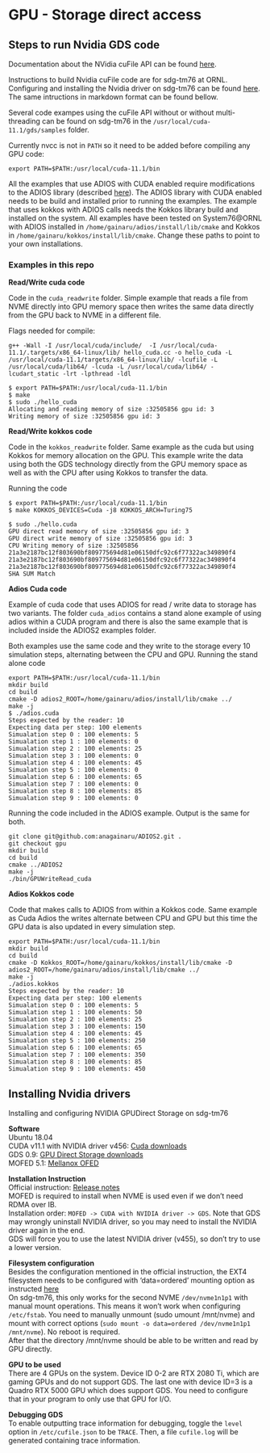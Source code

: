 # GPU - Storage direct access

## Steps to run Nvidia GDS code

Documentation about the NVidia cuFile API can be found [here](https://docs.nvidia.com/gpudirect-storage/index.html).

Instructions to build Nvidia cuFile code are for sdg-tm76 at ORNL. Configuring and installing the Nvidia driver on sdg-tm76 can be found [here](https://docs.google.com/document/d/1j___qra3mpecBxy_J9MKi38wKoQafC4J3oKcDyhcEMw). The same intructions in markdown format can be found bellow.

Several code exampes using the cuFile API without or without multi-threading can be found on sdg-tm76 in the `/usr/local/cuda-11.1/gds/samples` folder.

Currently nvcc is not in `PATH` so it need to be added before compiling any GPU code:
```
export PATH=$PATH:/usr/local/cuda-11.1/bin
```

All the examples that use ADIOS with CUDA enabled require modifications to the ADIOS library (described [here](ADIOS.md)). The ADIOS library with CUDA enabled needs to be build and installed prior to running the examples. The example that uses kokkos with ADIOS calls needs the Kokkos library build and installed on the system. All examples have been tested on System76@ORNL with ADIOS installed in `/home/gainaru/adios/install/lib/cmake` and Kokkos in `/home/gainaru/kokkos/install/lib/cmake`. Change these paths to point to your own installations.


### Examples in this repo

**Read/Write cuda code**

Code in the `cuda_readwrite` folder.
Simple example that reads a file from NVME directly into GPU memory space then writes the same data directly from the GPU back to NVME in a different file.

Flags needed for compile:
```
g++ -Wall -I /usr/local/cuda/include/  -I /usr/local/cuda-11.1/.targets/x86_64-linux/lib/ hello_cuda.cc -o hello_cuda -L /usr/local/cuda-11.1/targets/x86_64-linux/lib/ -lcufile -L /usr/local/cuda/lib64/ -lcuda -L /usr/local/cuda/lib64/ -lcudart_static -lrt -lpthread -ldl

$ export PATH=$PATH:/usr/local/cuda-11.1/bin
$ make
$ sudo ./hello_cuda
Allocating and reading memory of size :32505856 gpu id: 3
Writing memory of size :32505856 gpu id: 3
```

**Read/Write kokkos code**

Code in the `kokkos_readwrite` folder. Same example as the cuda but using Kokkos for memory allocation on the GPU. This example write the data using both the GDS technology directly from the GPU memory space as well as with the CPU after using Kokkos to transfer the data.

Running the code
```
$ export PATH=$PATH:/usr/local/cuda-11.1/bin
$ make KOKKOS_DEVICES=Cuda -j8 KOKKOS_ARCH=Turing75

$ sudo ./hello.cuda
GPU direct read memory of size :32505856 gpu id: 3
GPU direct write memory of size :32505856 gpu id: 3
CPU Writing memory of size :32505856
21a3e2187bc12f803690bf809775694d81e06150dfc92c6f77322ac349890f4
21a3e2187bc12f803690bf809775694d81e06150dfc92c6f77322ac349890f4
21a3e2187bc12f803690bf809775694d81e06150dfc92c6f77322ac349890f4
SHA SUM Match
```

**Adios Cuda code**

Example of cuda code that uses ADIOS for read / write data to storage has two variants. The folder `cuda_adios` contains a stand alone example of using adios within a CUDA program and there is also the same example that is included inside the ADIOS2 examples folder. 

Both examples use the same code and they write to the storage every 10 simulation steps, alternating between the CPU and GPU. Running the stand alone code
```
export PATH=$PATH:/usr/local/cuda-11.1/bin
mkdir build
cd build
cmake -D adios2_ROOT=/home/gainaru/adios/install/lib/cmake ../
make -j
$ ./adios.cuda
Steps expected by the reader: 10
Expecting data per step: 100 elements
Simualation step 0 : 100 elements: 5
Simualation step 1 : 100 elements: 0
Simualation step 2 : 100 elements: 25
Simualation step 3 : 100 elements: 0
Simualation step 4 : 100 elements: 45
Simualation step 5 : 100 elements: 0
Simualation step 6 : 100 elements: 65
Simualation step 7 : 100 elements: 0
Simualation step 8 : 100 elements: 85
Simualation step 9 : 100 elements: 0
```

Running the code included in the ADIOS example. Output is the same for both.
```
git clone git@github.com:anagainaru/ADIOS2.git .
git checkout gpu
mkdir build
cd build
cmake ../ADIOS2
make -j
./bin/GPUWriteRead_cuda
```

**Adios Kokkos code**

Code that makes calls to ADIOS from within a Kokkos code. Same example as Cuda Adios the writes alternate between CPU and GPU but this time the GPU data is also updated in every simulation step. 

```
export PATH=$PATH:/usr/local/cuda-11.1/bin
mkdir build
cd build
cmake -D Kokkos_ROOT=/home/gainaru/kokkos/install/lib/cmake -D adios2_ROOT=/home/gainaru/adios/install/lib/cmake ../
make -j
./adios.kokkos
Steps expected by the reader: 10
Expecting data per step: 100 elements
Simualation step 0 : 100 elements: 5
Simualation step 1 : 100 elements: 50
Simualation step 2 : 100 elements: 25
Simualation step 3 : 100 elements: 150
Simualation step 4 : 100 elements: 45
Simualation step 5 : 100 elements: 250
Simualation step 6 : 100 elements: 65
Simualation step 7 : 100 elements: 350
Simualation step 8 : 100 elements: 85
Simualation step 9 : 100 elements: 450
```

## Installing Nvidia drivers

Installing and configuring NVIDIA GPUDirect Storage on sdg-tm76

**Software** <br/>
Ubuntu 18.04 <br/>
CUDA v11.1 with NVIDIA driver v456: [Cuda downloads](https://developer.nvidia.com/cuda-downloads)<br/>
GDS 0.9: [GPU Direct Storage downloads](https://developer.nvidia.com/gpudirect-storage-open-beta-v09-r11-1-ubuntu-1804) <br/>
MOFED 5.1: [Mellanox OFED](https://www.mellanox.com/products/infiniband-drivers/linux/mlnx_ofed) <br/>

**Installation Instruction** <br/>
Official instruction: [Release notes](https://docs.nvidia.com/gpudirect-storage/release-notes/index.html) <br/>
MOFED is required to install when NVME is used even if we don’t need RDMA over IB. <br/>
Installation order: `MOFED -> CUDA with NVIDIA driver -> GDS`. Note that GDS may wrongly uninstall NVIDIA driver, so you may need to install the NVIDIA driver again in the end. <br/>
GDS will force you to use the latest NVIDIA driver (v455), so don’t try to use a lower version. <br/>

**Filesystem configuration** <br/>
Besides the configuration mentioned in the official instruction, the EXT4 filesystem needs to be configured with ‘data=ordered’ mounting option as instructed [here](https://docs.nvidia.com/gpudirect-storage/troubleshooting-guide/index.html#mount-ext4-fs) <br/>
On sdg-tm76, this only works for the second NVME `/dev/nvme1n1p1` with manual mount operations. This means it won’t work when configuring `/etc/fstab`. You need to manually unmount (sudo umount /mnt/nvme) and mount with correct options (`sudo mount -o data=ordered /dev/nvme1n1p1 /mnt/nvme`). No reboot is required.<br/>
After that the directory /mnt/nvme should be able to be written and read by GPU directly.</br>

**GPU to be used** <br/>
There are 4 GPUs on the system. Device ID 0-2 are RTX 2080 Ti, which are gaming GPUs and do not support GDS. The last one with device ID=3 is a Quadro RTX 5000 GPU which does support GDS. You need to configure that in your program to only use that GPU for I/O.

**Debugging GDS** <br/>
To enable outputting trace information for debugging, toggle the `level` option in `/etc/cufile.json` to be `TRACE`. Then, a file `cufile.log` will be generated containing trace information.
